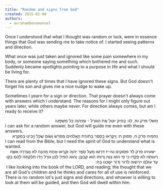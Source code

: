 ```yaml
---
title: "Random and signs from God"
created: 2015-01-08
authors: 
  - avrahambenemanuel
---
```


Once I understood that what I thought was random or luck, were in essence things that God was sending me to take notice of. I started seeing patterns and direction.

What once was just taken and ignored like some pain somewhere in my body, or someone saying something which bothered me and such. Suddenly became spotlights pointing to a purpose in life and what I should be living for.

There are plenty of times that I have ignored these signs. But God doesn't forget his son and gives me a nice nudge to wake up.

Sometimes I yearn for a sign or direction. That prayer doesn't always come with answers which I understand. The reasons for I might only figure out years later, while others maybe never. For direction always comes, but am I ready to receive it?
<div dir="rtl">
משלי פרק טז, לג: בַּחֵיק יוּטַל אֶת הַגּוֹרָל - וּמֵיְהֹוָה כָּל מִשְׁפָּטוֹ
</div>
I can ask for a random answer, but God will guide me even with these answers.
<div dir="rtl">
נחמיה פרק ח, פסוק ח: וַיִּקְרְאוּ בַסֵּפֶר בְּתוֹרַת הָאֱלֹהִים מְפֹרָשׁ וְשׂוֹם שֶׂכֶל וַיָּבִינוּ בַּמִּקְרָא
</div>
I can read from the Bible, but I need the spirit of God to understand what is wanted.
<div dir="rtl">
  ישעיהו פרק לד פסוקים טז-יז דִּרְשׁוּ מֵעַל סֵפֶר יְהֹוָה וּקְרָאוּ אַחַת מֵהֵנָּה לֹא נֶעְדָּרָה אִשָּׁה רְעוּתָהּ לֹא פָקָדוּ כִּי פִי הוּא צִוָּה וְרוּחוֹ הוּא קִבְּצָן: וְהוּא הִפִּיל לָהֶן גּוֹרָל וְיָדוֹ חִלְּקַתָּה לָהֶם בַּקָּו עַד עוֹלָם יִירָשׁוּהָ לְדוֹר וָדוֹר יִשְׁכְּנוּ בָהּ:
</div>
 I like looking into the book of the LORD, and reading; the thought that we are all God's children and he thinks and cares for all of use is reinforced. There is no random lot's just signs and directions, and whoever is willing to look at them will be guided, and then God will dwell within him.
